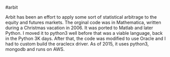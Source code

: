 #arbit

Arbit has been an effort to apply some sort of statistical arbitrage to the equity and futures markets.  The orginal code was in Mathematica, written during a Christmas vacation in 2006.  It was ported to Matlab and later Python.  I moved it to python3 well before that was a viable language, back in the Python 3K days.  After that, the code was modified to use Oracle and I had to custom build the oraclecx driver.  As of 2015, it uses python3, mongodb and runs on AWS.

